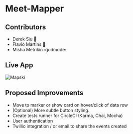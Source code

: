 # Meet-Mapper

## Contributors
- Derek Siu :dragon:
- Flavio Martins :japanese_ogre:
- Misha Metrikin :godmode:

## Live App
![Mapski](https://gfycat.com/ifr/VioletWhirlwindAlbacoretuna)

## Proposed Improvements

- Move to marker or show card on hover/click of data row
- (Optional) More subtle button styling.
- Create tests runner for CircleCI (Karma, Chai, Mocha)
- User authentication 
- Twillio integration / or email to share the events created
